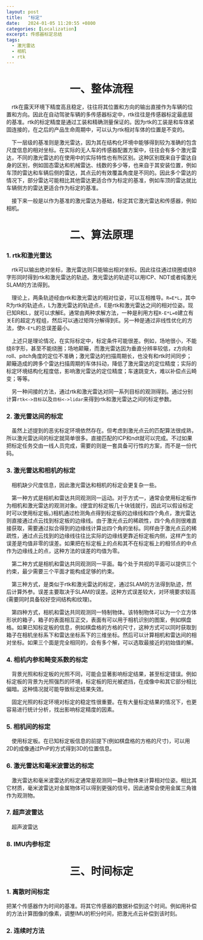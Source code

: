 ```yaml
---
layout: post
title:  "标定"
date:   2024-01-05 11:20:55 +0800
categories: [Localization]
excerpt: 传感器标定总结
tags:
  - 激光雷达
  - 相机
  - rtk
---
```


# <center>一、整体流程
&emsp;rtk在露天环境下精度高且稳定，往往将其位置和方向的输出直接作为车辆的位置和方向。因此在自动驾驶车辆的多传感器标定中，rtk往往是传感器标定最底层的基准。rtk的标定精度是通过工装和精确测量保证的。因为rtk的工装是和车体紧固连接的，在之后的产品生命周期中，可以认为rtk相对车体的位置是不变的。

&emsp;下一层级的基准则是激光雷达，因为其在结构化环境中能够得到较为准确的包含尺度信息的相对坐标。在实际的无人车的传感器配置方案中，往往会有多个激光雷达，不同的激光雷达的在使用中的实际特性也有所区别。这种区别既来自于雷达自身的区别，例如固态雷达和机械雷达、线数的多少等，也来自于其安装位置，例如车顶的雷达和车辆后侧的雷达，其点云的有效覆盖角度是不同的。因此多个雷达的情况下，部分雷达可能相比其他雷达更适合作为标定的基准，例如车顶的雷达就比车辆侧方的雷达更适合作为标定的基准。

&emsp;接下来一般是以作为基准的激光雷达为基础，标定其它激光雷达和传感器，例如相机。

# <center>二、算法原理
### 1. rtk和激光雷达
&emsp;rtk可以输出绝对坐标，激光雷达则只能输出相对坐标。因此往往通过绕圈或绕8字形同时得到rtk和激光雷达的轨迹。激光雷达的轨迹可以用ICP、NDT或者纯激光SLAM的方法得到。

&emsp;理论上，两条轨迹经由rtk和激光雷达的相对位姿，可以互相推导。`R=E*L`，其中R为rtk的轨迹点，L为激光雷达的轨迹点，E是rtk和激光雷达之间的相对位姿。现已知R和L，就可以求解E。通常由两种求解方法，一种是利用方程`R-E*L=0`建立有关E的超定方程组，然后可以通过矩阵分解得到E。另一种是通过非线性优化的方法，使`R-E*L`的总误差最小。

&emsp;上述只是理论情况，在实际标定中，标定条件可能很差。例如，场地很小，不能绕8字形，甚至不能绕圈；场地颠簸，而激光雷达因为垂直分辨率较低，z方向和roll、pitch角度的定位不准确；激光雷达的扫描周期长，也没有和rtk时间同步；颠簸造成的跨多个雷达扫描周期的车体抖动，降低了激光雷达的定位精度；实际的标定环境结构化程度低，影响激光雷达的定位精度；车速跳变大，难以补偿点云畸变；等等。

&emsp;另一种间接的方法，通过rtk和激光雷达对同一系列目标的观测得到。通过分别计算`rtk<->目标`以及`目标<->lidar`来得到rtk和激光雷达之间的标定参数。

### 2. 激光雷达间的标定
&emsp;虽然上述提到的恶劣标定环境依然存在。但考虑到激光点云的匹配算法很成熟，所以激光雷达间的标定就简单很多。直接匹配的ICP和ndt就可以完成。不过如果把标定任务交由一线人员完成，需要的则是一套具备可行性的方案，而不是一份代码。

### 3. 激光雷达和相机的标定
&emsp;相机缺少尺度信息，因此激光雷达和相机的标定会更复杂一些。

&emsp;第一种方式是相机和雷达共同观测同一运动。对于方式一，通常会使用标定板作为相机和激光雷达的观测对象。(便宜的标定板几十块钱就行，因此可以假设标定时可以使用标定板。)相机通过检测角点得到标定板的边缘线和四个角点，激光雷达则直接通过点云找到标定板的边缘线。由于激光点云的稀疏性，四个角点则很难直接获取，需要通过拟合得到的边缘线计算出四个角的坐标。同样由于激光点云的稀疏性，通过点云找到的边缘线往往比实际的边缘线更靠近标定板内侧，这样产生的误差是均值非零的误差。如果把在标定板上的点和其不在标定板上的相邻点的中点作为边缘线上的点，这种方法的误差的均值为零。

&emsp;第二种方式是相机和雷达共同观测同一平面。每个处于共视的平面可以提供三个约束，最少需要三个平面才能构成足够的约束。

&emsp;第三种方式，是类似于rtk和激光雷达的标定，通过SLAM的方法得到轨迹，然后计算外参。误差主要取决于SLAM的误差。这种方式误差较大，对环境要求较高(需要同时具备较好空间结构和纹理)。

&emsp;第四种方式，相机和雷达共同观测同一特制物体。该特制物体可以为一个立方体形状的箱子，箱子的表面相互正交，表面有可以用于相机识别的图案，例如棋盘格。如果已知标定板的信息，例如棋盘格的方格的尺寸，这种方式可以同时获取到箱子在相机坐标系下和雷达坐标系下的三维坐标。然后可以计算相机和雷达间的相对坐标。如果三个面是完全相同的，会有多个解，可以选取最接近的初始值的解。

### 4. 相机内参和畸变系数的标定
&emsp;背景光照和标定板的光照不同，可能会显著影响标定结果，甚至标定错误。例如标定板的背景为光照强烈的环境，标定板的阳光被遮挡，在成像中和其它部分相比偏暗。这种情况就可能导致标定结果失效。

&emsp;固定光照的标定环境对标定的稳定性很重要。在有大量标定结果的情况下，也更容易进行统计分析，找出影响标定精度的因素。

### 5. 相机间的标定
&emsp;使用标定板。在已知标定板信息的前提下(例如棋盘格的方格的尺寸)，可以用2D的成像通过PnP的方式得到3D的位置信息。

### 6. 激光雷达和毫米波雷达的标定
&emsp;激光雷达和毫米波雷达的标定通常是观测同一静止物体来计算相对位姿。相比其它材质，毫米波雷达对金属物体可以得到更强的信号。因此通常会使用金属三角锥作为观测物。

### 7. 超声波雷达
&emsp;超声波雷达

### 8. IMU内参标定

# <center>三、时间标定
### 1. 离散时间标定
把某个传感器作为时间的基准。将其它传感器的数据补偿到这个时间。例如用补偿的方法计算图像的像素，调整IMU的积分时间，把激光点云补偿到该时刻。
### 2. 连续时方法
